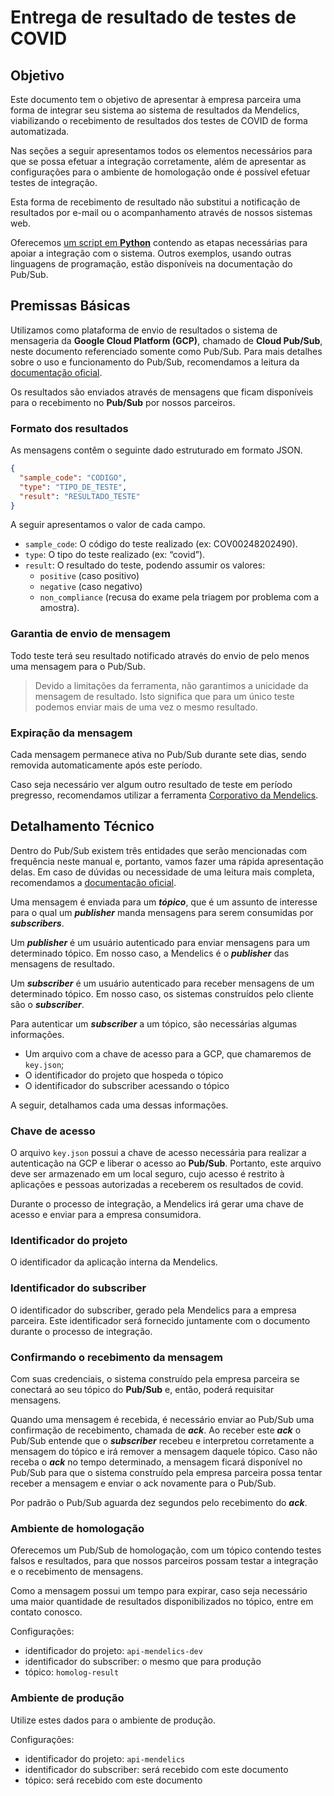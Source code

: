 # Entrega de resultado de testes de COVID

## Objetivo

Este documento tem o objetivo de apresentar à empresa parceira uma forma de integrar seu sistema ao sistema de resultados da Mendelics, viabilizando o recebimento de resultados dos testes de COVID de forma automatizada.

Nas seções a seguir apresentamos todos os elementos necessários para que se possa efetuar a integração corretamente, além de apresentar as configurações para o ambiente de homologação onde é possível efetuar testes de integração.

Esta forma de recebimento de resultado não substitui a notificação de resultados por e-mail ou o acompanhamento através de nossos sistemas web.

Oferecemos [um script em **Python**](https://github.com/mendelics/developer-doc/tree/main/examples/resultados/python) contendo as etapas necessárias para apoiar a integração com o sistema. Outros exemplos, usando outras linguagens de programação, estão disponíveis na documentação do Pub/Sub.

## Premissas Básicas

Utilizamos como plataforma de envio de resultados o sistema de mensageria da **Google Cloud Platform (GCP)**, chamado de **Cloud Pub/Sub**, neste documento referenciado somente como Pub/Sub. Para mais detalhes sobre o uso e funcionamento do Pub/Sub, recomendamos a leitura da [documentação oficial](https://cloud.google.com/pubsub/docs/overview).

Os resultados são enviados através de mensagens que ficam disponíveis para o recebimento no **Pub/Sub** por nossos parceiros.

### Formato dos resultados

As mensagens contêm o seguinte dado estruturado em formato JSON.

```json
{
  "sample_code": "CODIGO",
  "type": "TIPO_DE_TESTE",
  "result": "RESULTADO_TESTE"
}
```

A seguir apresentamos o valor de cada campo.

- `sample_code`: O código do teste realizado (ex: COV00248202490).
- `type`: O tipo do teste realizado (ex: “covid”).
- `result`: O resultado do teste, podendo assumir os valores:
  - `positive` (caso positivo)
  - `negative` (caso negativo)
  - `non_compliance` (recusa do exame pela triagem por problema com a amostra).

### Garantia de envio de mensagem

Todo teste terá seu resultado notificado através do envio de pelo menos uma mensagem para o Pub/Sub.

> Devido a limitações da ferramenta, não garantimos a unicidade da mensagem de resultado. Isto significa que para um único teste podemos enviar mais de uma vez o mesmo resultado.

### Expiração da mensagem

Cada mensagem permanece ativa no Pub/Sub durante sete dias, sendo removida automaticamente após este período.

Caso seja necessário ver algum outro resultado de teste em período pregresso, recomendamos utilizar a ferramenta [Corporativo da Mendelics](https://corporativo.mendelics.com.br/).

## Detalhamento Técnico

Dentro do Pub/Sub existem três entidades que serão mencionadas com frequência neste manual e, portanto, vamos fazer uma rápida apresentação delas. Em caso de dúvidas ou necessidade de uma leitura mais completa, recomendamos a [documentação oficial](https://cloud.google.com/pubsub/docs/overview).

Uma mensagem é enviada para um **_tópico_**, que é um assunto de interesse para o qual um **_publisher_** manda mensagens para serem consumidas por **_subscribers_**.

Um **_publisher_** é um usuário autenticado para enviar mensagens para um determinado tópico. Em nosso caso, a Mendelics é o **_publisher_** das mensagens de resultado.

Um **_subscriber_** é um usuário autenticado para receber mensagens de um determinado tópico. Em nosso caso, os sistemas construídos pelo cliente são o **_subscriber_**.

Para autenticar um **_subscriber_** a um tópico, são necessárias algumas informações.

- Um arquivo com a chave de acesso para a GCP, que chamaremos de `key.json`;
- O identificador do projeto que hospeda o tópico
- O identificador do subscriber acessando o tópico

A seguir, detalhamos cada uma dessas informações.

### Chave de acesso

O arquivo `key.json` possui a chave de acesso necessária para realizar a autenticação na GCP e liberar o acesso ao **Pub/Sub**. Portanto, este arquivo deve ser armazenado em um local seguro, cujo acesso é restrito à aplicações e pessoas autorizadas a receberem os resultados de covid.

Durante o processo de integração, a Mendelics irá gerar uma chave de acesso e enviar para a empresa consumidora.

### Identificador do projeto

O identificador da aplicação interna da Mendelics.

### Identificador do subscriber

O identificador do subscriber, gerado pela Mendelics para a empresa parceira. Este identificador será fornecido juntamente com o documento durante o processo de integração.

### Confirmando o recebimento da mensagem

Com suas credenciais, o sistema construído pela empresa parceira se conectará ao seu tópico do **Pub/Sub** e, então, poderá requisitar mensagens.

Quando uma mensagem é recebida, é necessário enviar ao Pub/Sub uma confirmação de recebimento, chamada de **_ack_**. Ao receber este **_ack_** o Pub/Sub entende que o **_subscriber_** recebeu e interpretou corretamente a mensagem do tópico e irá remover a mensagem daquele tópico. Caso não receba o **_ack_** no tempo determinado, a mensagem ficará disponível no Pub/Sub para que o sistema construído pela empresa parceira possa tentar receber a mensagem e enviar o ack novamente para o Pub/Sub.

Por padrão o Pub/Sub aguarda dez segundos pelo recebimento do **_ack_**.

### Ambiente de homologação

Oferecemos um Pub/Sub de homologação, com um tópico contendo testes falsos e resultados, para que nossos parceiros possam testar a integração e o recebimento de mensagens.

Como a mensagem possui um tempo para expirar, caso seja necessário uma maior quantidade de resultados disponibilizados no tópico, entre em contato conosco.

Configurações:

- identificador do projeto: `api-mendelics-dev`
- identificador do subscriber: o mesmo que para produção
- tópico: `homolog-result`

### Ambiente de produção

Utilize estes dados para o ambiente de produção.

Configurações:

- identificador do projeto: `api-mendelics`
- identificador do subscriber: será recebido com este documento
- tópico: será recebido com este documento
